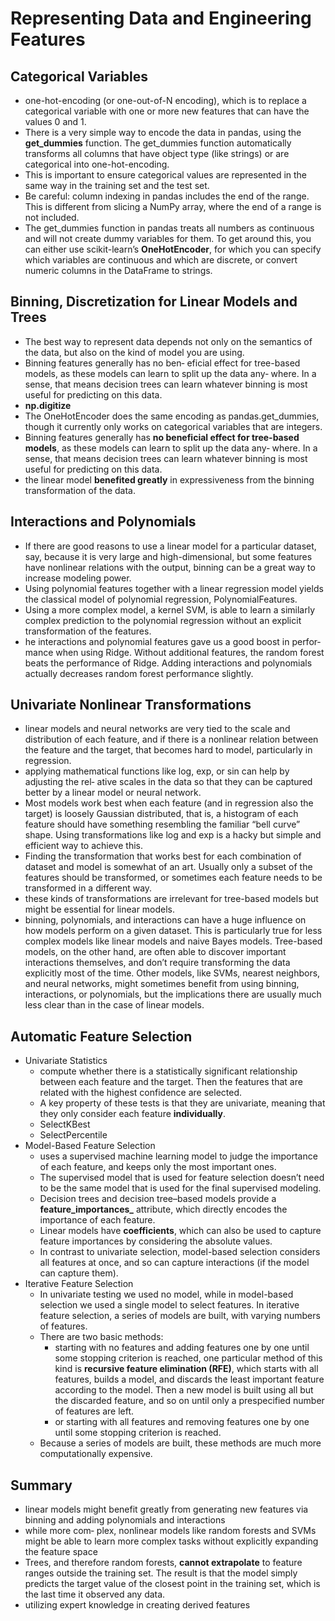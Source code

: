 # Representing Data and Engineering Features

## Categorical Variables
- one-hot-encoding (or one-out-of-N encoding), which is to replace a categorical variable with one or more new features that can have the values 0 and 1.
- There is a very simple way to encode the data in pandas, using the __get_dummies__ function. The get_dummies function automatically transforms all columns that have object type (like strings) or are categorical into one-hot-encoding.
- This is important to ensure categorical values are represented in the same way in the training set and the test set.
- Be careful: column indexing in pandas includes the end of the range. This is different from slicing a NumPy array, where the end of a range is not included.
- The get_dummies function in pandas treats all numbers as continuous and will not create dummy variables for them. To get around this, you can either use scikit-learn’s __OneHotEncoder__, for which you can specify which variables are continuous and which are discrete, or convert numeric columns in the DataFrame to strings.


## Binning, Discretization for Linear Models and Trees
- The best way to represent data depends not only on the semantics of the data, but also on the kind of model you are using. 
- Binning features generally has no ben‐ eficial effect for tree-based models, as these models can learn to split up the data any‐ where. In a sense, that means decision trees can learn whatever binning is most useful for predicting on this data.
- __np.digitize__
- The OneHotEncoder does the same encoding as pandas.get_dummies, though it currently only works on categorical variables that are integers.
- Binning features generally has __no beneficial effect for tree-based models__, as these models can learn to split up the data any‐ where. In a sense, that means decision trees can learn whatever binning is most useful for predicting on this data.
- the linear model __benefited greatly__ in expressiveness from the binning  transformation of the data.

## Interactions and Polynomials
- If there are good reasons to use a linear model for a particular dataset, say, because it is very large and high-dimensional, but some features have nonlinear relations with the output, binning can be a great way to increase modeling power.
- Using polynomial features together with a linear regression model yields the classical model of polynomial regression, PolynomialFeatures.
- Using a more complex model, a kernel SVM, is able to learn a similarly complex prediction to the polynomial regression without an explicit transformation of the features.
- he interactions and polynomial features gave us a good boost in perfor‐ mance when using Ridge. Without additional features, the random forest beats the performance of Ridge. Adding interactions and polynomials actually decreases random forest performance slightly.

## Univariate Nonlinear Transformations
- linear models and neural networks are very tied to the scale and distribution of each feature, and if there is a nonlinear relation between the feature and the target, that becomes hard to model, particularly in regression.
- applying mathematical functions like log, exp, or sin can help by adjusting the rel‐ ative scales in the data so that they can be captured better by a linear model or neural network.
- Most models work best when each feature (and in regression also the target) is loosely Gaussian distributed, that is, a histogram of each feature should have something resembling the familiar “bell curve” shape. Using transformations like log and exp is a hacky but simple and efficient way to achieve this.
- Finding the transformation that works best for each combination of dataset and model is somewhat of an art. Usually only a subset of the features should be transformed, or sometimes each feature needs to be transformed in a different way.
- these kinds of transformations are irrelevant for tree-based models but might be essential for linear models.
- binning, polynomials, and interactions can have a huge influence on how models perform on a given dataset. This is particularly true for less complex models like linear models and naive Bayes models. Tree-based models, on the other hand, are often able to discover important interactions themselves, and don’t require transforming the data explicitly most of the time. Other models, like SVMs, nearest neighbors, and neural networks, might sometimes benefit from using binning, interactions, or polynomials, but the implications there are usually much less clear than in the case of linear models.

## Automatic Feature Selection
- Univariate Statistics
    + compute whether there is a statistically significant relationship between each feature and the target. Then the features that are related with the highest confidence are selected.
    + A key property of these tests is that they are univariate, meaning that they only consider each feature __individually__.
    + SelectKBest
    + SelectPercentile
- Model-Based Feature Selection
    + uses a supervised machine learning model to judge the importance of each feature, and keeps only the most important ones.
    + The supervised model that is used for feature selection doesn’t need to be the same model that is used for the final supervised modeling.
    + Decision trees and decision tree–based models provide a **feature_importances_** attribute, which directly encodes the importance of each feature.
    + Linear models have __coefficients__, which can also be used to capture feature importances by considering the absolute values.
    + In contrast to univariate selection, model-based selection considers all features at once, and so can capture interactions (if the model can capture them).
- Iterative Feature Selection
    + In univariate testing we used no model, while in model-based selection we used a single model to select features. In iterative feature selection, a series of models are built, with varying numbers of features.
    + There are two basic methods: 
        * starting with no features and adding features one by one until some stopping criterion is reached, one particular method of this kind is __recursive feature elimination (RFE)__, which starts with all features, builds a model, and discards the least important feature according to the model. Then a new model is built using all but the discarded feature, and so on until only a prespecified number of features are left.
        * or starting with all features and removing features one by one until some stopping criterion is reached.
    + Because a series of models are built, these methods are much more computationally expensive.

## Summary
- linear models might benefit greatly from generating new features via binning and adding polynomials and interactions
- while more com‐ plex, nonlinear models like random forests and SVMs might be able to learn more complex tasks without explicitly expanding the feature space
- Trees, and therefore random forests, __cannot extrapolate__ to feature ranges outside the training set. The result is that the model simply predicts the target value of the closest point in the training set, which is the last time it observed any data.
- utilizing expert knowledge in creating derived features
